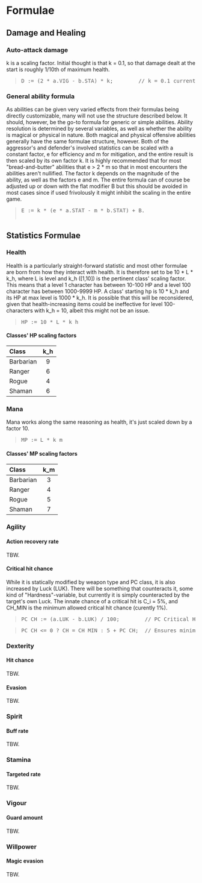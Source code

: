 # Formulae
## Damage and Healing
### Auto-attack damage

k is a scaling factor. Initial thought is that k = 0.1, so that damage dealt at the start is roughly 1/10th of maximum health.

> <pre>D := (2 * a.VIG - b.STA) * k;        // k = 0.1 currently.</pre>

### General ability formula
As abilities can be given very varied effects from their formulas being directly customizable, many will not use the structure described below. It should, however, be the go-to formula for generic or simple abilities.
  Ability resolution is determined by several variables, as well as whether the ability is magical or physical in nature. Both magical and physical offensive abilities generally have the same formulae structure, however.
  Both of the aggressor's and defender's involved statistics can be scaled with a constant factor, e for efficiency and m for mitigation, and the entire result is then scaled by its own factor k. It is highly recommended that for most "bread-and-butter" abilities that e > 2 * m so that in most encounters the abilities aren't nullified. The factor k depends on the magnitude of the ability, as well as the factors e and m.
  The entire formula can of course be adjusted up or down with the flat modifier B but this should be avoided in most cases since if used frivolously it might inhibit the scaling in the entire game.

> <pre>E := k * (e * a.STAT - m * b.STAT) + B.

## Statistics Formulae
### Health

Health is a particularly straight-forward statistic and most other formulae are born from how they interact with health. It is therefore set to be 10 * L * k_h, where L is level and k_h ([1,10]) is the pertinent class' scaling factor. 
  This means that a level 1 character has between 10-100 HP and a level 100 character has between 1000-9999 HP. A class' starting hp is 10 * k_h and its HP at max level is 1000 * k_h.
  It is possible that this will be reconsidered, given that health-increasing items could be ineffective for level 100-characters with k_h = 10, albeit this might not be an issue.

> <pre>HP := 10 * L * k_h</pre>

#### Classes' HP scaling factors

| Class   | k_h |
|:--------|:---:|
|Barbarian|  9  |
|Ranger   |  6  |
|Rogue    |  4  |
|Shaman   |  6  |

### Mana

Mana works along the same reasoning as health, it's just scaled down by a factor 10.

> <pre>MP := L * k_m</pre>

#### Classes' MP scaling factors

| Class   | k_m |
|:--------|:---:|
|Barbarian|  3  |
|Ranger   |  4  |
|Rogue    |  5  |
|Shaman   |  7  |

### Agility
#### Action recovery rate
TBW.

#### Critical hit chance

While it is statically modified by weapon type and PC class, it is also increased by Luck (LUK). There will be something that counteracts it, some kind of "Hardness"-variable, but currently it is simply counteracted by the target's own Luck. The innate chance of a critical hit is C_i = 5%, and CH_MIN is the minimum allowed critical hit chance (curently 1%).

> <pre>PC_CH := (a.LUK - b.LUK) / 100;        // PC Critical Hit.</pre>

> <pre>PC_CH <= 0 ? CH = CH_MIN : 5 + PC_CH;  // Ensures minimum of CH_MIN %.</pre>

### Dexterity
#### Hit chance
TBW.

#### Evasion
TBW.

### Spirit
#### Buff rate
TBW.

### Stamina
#### Targeted rate
TBW.

### Vigour
#### Guard amount
TBW.

### Willpower
#### Magic evasion
TBW.
